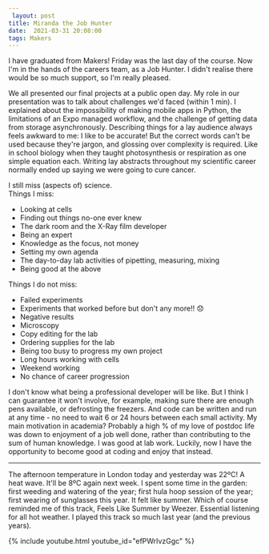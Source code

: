 ```yaml
---
 layout: post
title: Miranda the Job Hunter
date:  2021-03-31 20:08:00
tags: Makers
---
```

I have graduated from Makers! Friday was the last day of the course. Now I'm in the hands of the careers team, as a Job Hunter. I didn't realise there would be so much support, so I'm really pleased.  

We all presented our final projects at a public open day. My role in our presentation was to talk about challenges we'd faced (within 1 min). I explained about the impossibility of making mobile apps in Python, the limitations of an Expo managed workflow, and the challenge of getting data from storage asynchronously. Describing things for a lay audience always feels awkward to me: I like to be accurate! But the correct words can't be used because they're jargon, and glossing over complexity is required. Like in school biology when they taught photosynthesis or respiration as one simple equation each. Writing lay abstracts throughout my scientific career normally ended up saying we were going to cure cancer.  

I still miss (aspects of) science.  
Things I miss:
* Looking at cells
* Finding out things no-one ever knew
* The dark room and the X-Ray film developer
* Being an expert
* Knowledge as the focus, not money
* Setting my own agenda
* The day-to-day lab activities of pipetting, measuring, mixing
* Being good at the above

Things I do not miss:
* Failed experiments
* Experiments that worked before but don't any more!! 😞
* Negative results
* Microscopy
* Copy editing for the lab
* Ordering supplies for the lab
* Being too busy to progress my own project
* Long hours working with cells
* Weekend working
* No chance of career progression  
  
I don't know what being a professional developer will be like. But I think I can guarantee it won't involve, for example, making sure there are enough pens available, or defrosting the freezers. And code can be written and run at any time - no need to wait 6 or 24 hours between each small activity. My main motivation in academia? Probably a high % of my love of postdoc life was down to enjoyment of a job well done, rather than contributing to the sum of human knowledge. I was good at lab work. Luckily, now I have the opportunity to become good at coding and enjoy that instead.  
  
  
***
The afternoon temperature in London today and yesterday was 22ºC! A heat wave. It'll be 8ºC again next week. I spent some time in the garden: first weeding and watering of the year; first hula hoop session of the year; first wearing of sunglasses this year. It felt like summer. Which of course reminded me of this track, Feels Like Summer by Weezer. Essential listening for all hot weather. I played this track so much last year (and the previous years).

{% include youtube.html youtube_id="efPWrIvzGgc" %}


